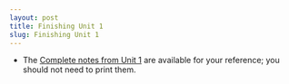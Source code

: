 ```yaml
---
layout: post
title: Finishing Unit 1
slug: Finishing Unit 1
---
```


* The [Complete notes from Unit 1](../../../materials/linear.complete.pdf) are available for your reference; you should not need to print them.
